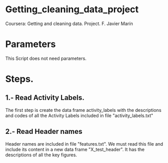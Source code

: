 Getting_cleaning_data_project
=============================

Coursera: Getting and cleaning data. Project.
F. Javier Marín 

# Parameters

This Script does not need parameters.


# Steps.

## 1.- Read Activity Labels.

The first step is create the data frame activity_labels with the descriptions and codes of all the Activity Labels included in file "activity_labels.txt"

## 2.- Read Header names 

Header names are included in file "features.txt". We must read this file and include its content in a new data frame "X_test_header". It has the descriptions of all the key figures.

